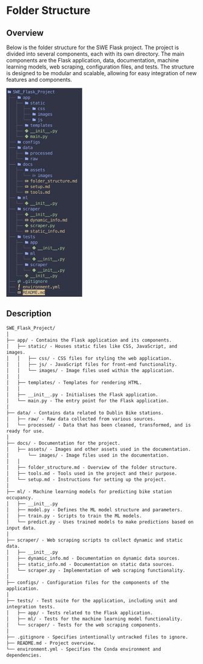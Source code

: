 # Folder Structure  

## Overview

Below is the folder structure for the SWE Flask project. The project is divided into several components, each with its own directory. The main components are the Flask application, data, documentation, machine learning models, web scraping, configuration files, and tests. The structure is designed to be modular and scalable, allowing for easy integration of new features and components.

<img src="./assets/images/folder_structure.jpg" alt="Folder Structure" width="200" />

## Description

```plaintext
SWE_Flask_Project/
│
├── app/ - Contains the Flask application and its components.
│   ├── static/ - Houses static files like CSS, JavaScript, and images.
│   │   ├── css/ - CSS files for styling the web application.
│   │   ├── js/ - JavaScript files for front-end functionality.
│   │   └── images/ - Image files used within the application.
│   │
│   ├── templates/ - Templates for rendering HTML.
│   │
│   ├── __init__.py - Initialises the Flask application.
│   └── main.py - The entry point for the Flask application.
│
├── data/ - Contains data related to Dublin Bike stations.
│   ├── raw/ - Raw data collected from various sources.
│   └── processed/ - Data that has been cleaned, transformed, and is ready for use.
│
├── docs/ - Documentation for the project.
│   ├── assets/ - Images and other assets used in the documentation.
│       └── images/ - Image files used in the documentation.
│   │   
│   ├── folder_structure.md - Overview of the folder structure.
│   ├── tools.md - Tools used in the project and their purpose.
│   └── setup.md - Instructions for setting up the project.
│
├── ml/ - Machine learning models for predicting bike station occupancy.
│   ├── __init__.py
│   ├── model.py - Defines the ML model structure and parameters.
│   ├── train.py - Scripts to train the ML models.
│   └── predict.py - Uses trained models to make predictions based on input data.
│
├── scraper/ - Web scraping scripts to collect dynamic and static data.
│   ├── __init__.py
│   ├── dynamic_info.md - Documentation on dynamic data sources.
│   ├── static_info.md - Documentation on static data sources.
│   └── scraper.py - Implementation of web scraping functionality.
│
├── configs/ - Configuration files for the components of the application.
│
├── tests/ - Test suite for the application, including unit and integration tests.
│   ├── app/ - Tests related to the Flask application.
│   ├── ml/ - Tests for the machine learning model functionality.
│   └── scraper/ - Tests for the web scraping components.
│
├── .gitignore - Specifies intentionally untracked files to ignore.
├── README.md - Project overview.
└── environment.yml - Specifies the Conda environment and dependencies.
```
